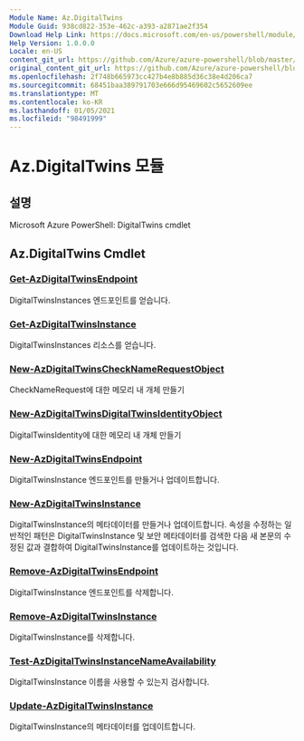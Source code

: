 ```yaml
---
Module Name: Az.DigitalTwins
Module Guid: 938cd822-353e-462c-a393-a2871ae2f354
Download Help Link: https://docs.microsoft.com/en-us/powershell/module/az.digitaltwins
Help Version: 1.0.0.0
Locale: en-US
content_git_url: https://github.com/Azure/azure-powershell/blob/master/src/DigitalTwins/help/Az.DigitalTwins.md
original_content_git_url: https://github.com/Azure/azure-powershell/blob/master/src/DigitalTwins/help/Az.DigitalTwins.md
ms.openlocfilehash: 2f748b665973cc427b4e8b885d36c38e4d206ca7
ms.sourcegitcommit: 68451baa389791703e666d95469602c5652609ee
ms.translationtype: MT
ms.contentlocale: ko-KR
ms.lasthandoff: 01/05/2021
ms.locfileid: "98491999"
---
```

# Az.DigitalTwins 모듈
## 설명
Microsoft Azure PowerShell: DigitalTwins cmdlet

## Az.DigitalTwins Cmdlet
### [Get-AzDigitalTwinsEndpoint](Get-AzDigitalTwinsEndpoint.md)
DigitalTwinsInstances 엔드포인트를 얻습니다.

### [Get-AzDigitalTwinsInstance](Get-AzDigitalTwinsInstance.md)
DigitalTwinsInstances 리소스를 얻습니다.

### [New-AzDigitalTwinsCheckNameRequestObject](New-AzDigitalTwinsCheckNameRequestObject.md)
CheckNameRequest에 대한 메모리 내 개체 만들기

### [New-AzDigitalTwinsDigitalTwinsIdentityObject](New-AzDigitalTwinsDigitalTwinsIdentityObject.md)
DigitalTwinsIdentity에 대한 메모리 내 개체 만들기

### [New-AzDigitalTwinsEndpoint](New-AzDigitalTwinsEndpoint.md)
DigitalTwinsInstance 엔드포인트를 만들거나 업데이트합니다.

### [New-AzDigitalTwinsInstance](New-AzDigitalTwinsInstance.md)
DigitalTwinsInstance의 메타데이터를 만들거나 업데이트합니다.
속성을 수정하는 일반적인 패턴은 DigitalTwinsInstance 및 보안 메타데이터를 검색한 다음 새 본문의 수정된 값과 결합하여 DigitalTwinsInstance를 업데이트하는 것입니다.

### [Remove-AzDigitalTwinsEndpoint](Remove-AzDigitalTwinsEndpoint.md)
DigitalTwinsInstance 엔드포인트를 삭제합니다.

### [Remove-AzDigitalTwinsInstance](Remove-AzDigitalTwinsInstance.md)
DigitalTwinsInstance를 삭제합니다.

### [Test-AzDigitalTwinsInstanceNameAvailability](Test-AzDigitalTwinsInstanceNameAvailability.md)
DigitalTwinsInstance 이름을 사용할 수 있는지 검사합니다.

### [Update-AzDigitalTwinsInstance](Update-AzDigitalTwinsInstance.md)
DigitalTwinsInstance의 메타데이터를 업데이트합니다.

